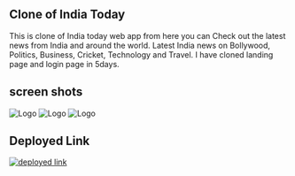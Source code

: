 ## Clone of India Today

This is clone of India today web app from here you can Check out the latest news from India and around the world. Latest India news on Bollywood, Politics, Business, Cricket, Technology and Travel. I have cloned landing page and login page in 5days.


## screen shots

![Logo](https://i.im.ge/2022/11/15/SFkeDM.indiatoday1.png)
![Logo](https://i.im.ge/2022/11/15/SFzMCY.indiatoday2.png)
![Logo](https://i.im.ge/2022/11/15/SFzQvD.indiatoday3.png)

## Deployed Link

[![deployed link](https://img.shields.io/badge/Deployed_Link-000?style=for-the-badge&logo=ko-fi&logoColor=white)](https://verdant-basbousa-61164e.netlify.app/)
